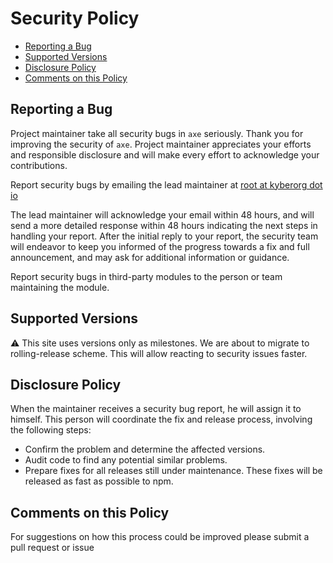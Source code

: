 # Security Policy

* [Reporting a Bug](#reporting-a-bug)
* [Supported Versions](#supported-versions)  
* [Disclosure Policy](#disclosure-policy)
* [Comments on this Policy](#comments-on-this-policy)

## Reporting a Bug

Project maintainer take all security bugs in `axe` seriously.
Thank you for improving the security of `axe`. Project maintainer appreciates your efforts and
responsible disclosure and will make every effort to acknowledge your
contributions.

Report security bugs by emailing the lead maintainer at [root at kyberorg dot io](mailto:root@kyberorg.io)

The lead maintainer will acknowledge your email within 48 hours, and will send a
more detailed response within 48 hours indicating the next steps in handling
your report. After the initial reply to your report, the security team will
endeavor to keep you informed of the progress towards a fix and full
announcement, and may ask for additional information or guidance.

Report security bugs in third-party modules to the person or team maintaining
the module.

## Supported Versions

:warning: This site uses versions only as milestones.
We are about to migrate to rolling-release scheme. This will allow reacting to security issues faster.

## Disclosure Policy

When the maintainer receives a security bug report, he will assign it to himself. This person will coordinate the fix and release process,
involving the following steps:

* Confirm the problem and determine the affected versions.
* Audit code to find any potential similar problems.
* Prepare fixes for all releases still under maintenance. These fixes will be
  released as fast as possible to npm.

## Comments on this Policy

For suggestions on how this process could be improved please submit a
pull request or issue
